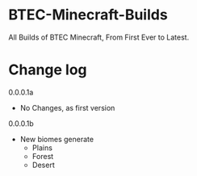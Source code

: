 # BTEC-Minecraft-Builds
All Builds of BTEC Minecraft, From First Ever to Latest.

# Change log

0.0.0.1a
- No Changes, as first version

0.0.0.1b
- New biomes generate
  - Plains
  - Forest
  - Desert
